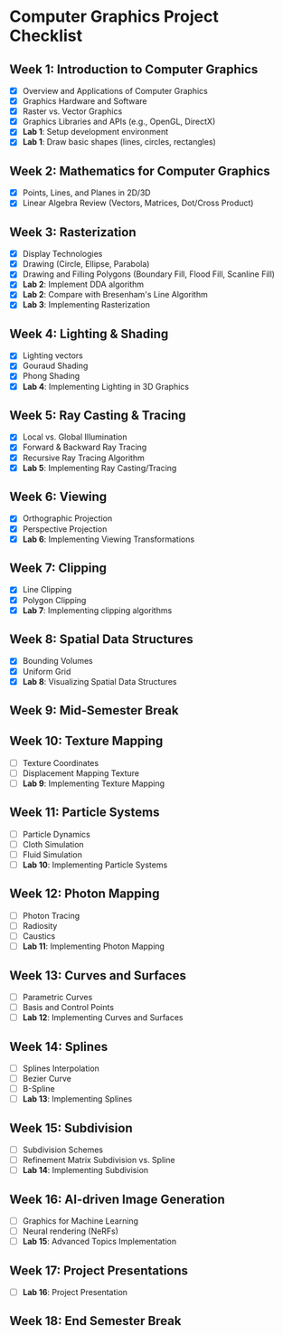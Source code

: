# Computer Graphics Project Checklist

## Week 1: Introduction to Computer Graphics
- [x] Overview and Applications of Computer Graphics
- [x] Graphics Hardware and Software
- [x] Raster vs. Vector Graphics
- [x] Graphics Libraries and APIs (e.g., OpenGL, DirectX)
- [x] **Lab 1**: Setup development environment
- [x] **Lab 1**: Draw basic shapes (lines, circles, rectangles)

## Week 2: Mathematics for Computer Graphics
- [x] Points, Lines, and Planes in 2D/3D
- [x] Linear Algebra Review (Vectors, Matrices, Dot/Cross Product)

## Week 3: Rasterization
- [x] Display Technologies
- [x] Drawing (Circle, Ellipse, Parabola)
- [x] Drawing and Filling Polygons (Boundary Fill, Flood Fill, Scanline Fill)
- [x] **Lab 2**: Implement DDA algorithm
- [x] **Lab 2**: Compare with Bresenham's Line Algorithm
- [x] **Lab 3**: Implementing Rasterization

## Week 4: Lighting & Shading
- [x] Lighting vectors
- [x] Gouraud Shading
- [x] Phong Shading
- [x] **Lab 4**: Implementing Lighting in 3D Graphics

## Week 5: Ray Casting & Tracing
- [x] Local vs. Global Illumination
- [x] Forward & Backward Ray Tracing
- [x] Recursive Ray Tracing Algorithm
- [x] **Lab 5**: Implementing Ray Casting/Tracing

## Week 6: Viewing
- [x] Orthographic Projection
- [x] Perspective Projection
- [x] **Lab 6**: Implementing Viewing Transformations

## Week 7: Clipping
- [x] Line Clipping
- [x] Polygon Clipping
- [x] **Lab 7**: Implementing clipping algorithms

## Week 8: Spatial Data Structures
- [x] Bounding Volumes
- [x] Uniform Grid
- [x] **Lab 8**: Visualizing Spatial Data Structures

## Week 9: Mid-Semester Break

## Week 10: Texture Mapping
- [ ] Texture Coordinates
- [ ] Displacement Mapping Texture
- [ ] **Lab 9**: Implementing Texture Mapping

## Week 11: Particle Systems
- [ ] Particle Dynamics
- [ ] Cloth Simulation
- [ ] Fluid Simulation
- [ ] **Lab 10**: Implementing Particle Systems

## Week 12: Photon Mapping
- [ ] Photon Tracing
- [ ] Radiosity
- [ ] Caustics
- [ ] **Lab 11**: Implementing Photon Mapping

## Week 13: Curves and Surfaces
- [ ] Parametric Curves
- [ ] Basis and Control Points
- [ ] **Lab 12**: Implementing Curves and Surfaces

## Week 14: Splines
- [ ] Splines Interpolation
- [ ] Bezier Curve
- [ ] B-Spline
- [ ] **Lab 13**: Implementing Splines

## Week 15: Subdivision
- [ ] Subdivision Schemes
- [ ] Refinement Matrix Subdivision vs. Spline
- [ ] **Lab 14**: Implementing Subdivision

## Week 16: AI-driven Image Generation
- [ ] Graphics for Machine Learning
- [ ] Neural rendering (NeRFs)
- [ ] **Lab 15**: Advanced Topics Implementation

## Week 17: Project Presentations
- [ ] **Lab 16**: Project Presentation

## Week 18: End Semester Break